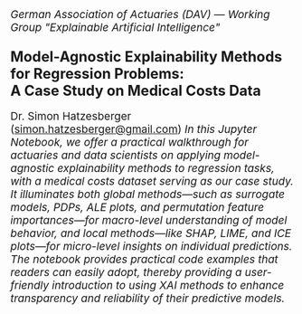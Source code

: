 <p style="font-size:19px; text-align:left; margin-top:    25px;"><i>German Association of Actuaries (DAV) — Working Group "Explainable Artificial Intelligence"</i></p>
<p style="font-size:25px; text-align:left; margin-bottom: 15px"><b>Model-Agnostic Explainability Methods for Regression Problems:<br>
A Case Study on Medical Costs Data</b></p>
<p style="font-size:19px; text-align:left; margin-bottom: 15px; margin-bottom: 25px">Dr. Simon Hatzesberger (<a href="mailto:simon.hatzesberger@gmail.com">simon.hatzesberger@gmail.com</a>)


<i>
In this Jupyter Notebook, we offer a practical walkthrough for actuaries and data scientists on applying model-agnostic explainability methods to regression tasks, with a medical costs dataset serving as our case study.
</i>
<br>

<i>
It illuminates both global methods—such as surrogate models, PDPs, ALE plots, and permutation feature importances—for macro-level understanding of model behavior, and local methods—like SHAP, LIME, and ICE plots—for micro-level insights on individual predictions.
</i>
<br>

<i>
The notebook provides practical code examples that readers can easily adopt, thereby providing a user-friendly introduction to using XAI methods to enhance transparency and reliability of their predictive models.
</i>

